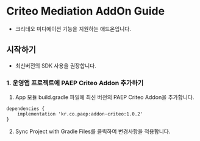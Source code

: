 # Criteo Mediation AddOn Guide

* 크리테오 미디에이션 기능을 지원하는 애드온입니다.

## 시작하기
* 최신버전의 SDK 사용을 권장합니다.

### 1. 운영앱 프로젝트에 PAEP Criteo Addon 추가하기
1. App 모듈 build.gradle 파일에 최신 버전의 PAEP Criteo Addon을 추가합니다.
```
dependencies {
    implementation 'kr.co.paep:addon-criteo:1.0.2'
}
```

2. Sync Project with Gradle Files를 클릭하여 변경사항을 적용합니다.
